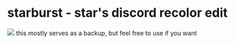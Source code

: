 # starburst - star's discord recolor edit
<img src="https://cdn.discordapp.com/attachments/652668980640874497/937599450317226054/starburst.png">
this mostly serves as a backup, but feel free to use if you want
